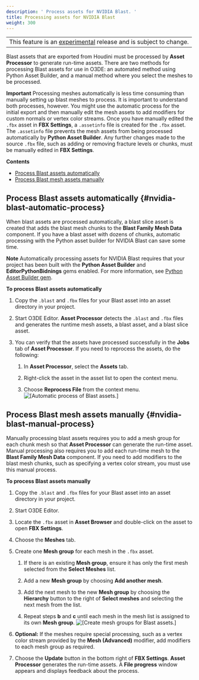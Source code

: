 ```yaml
---
description: ' Process assets for NVIDIA Blast. '
title: Processing assets for NVIDIA Blast
weight: 300
---
```


|  |
| --- |
| This feature is an [experimental](/docs/userguide/ly-glos-chap#experimental) release and is subject to change\.  |

Blast assets that are exported from Houdini must be processed by **Asset Processor** to generate run\-time assets\. There are two methods for processing Blast assets for use in O3DE: an automated method using Python Asset Builder, and a manual method where you select the meshes to be processed\.

**Important**
Processing meshes automatically is less time consuming than manually setting up blast meshes to process\. It is important to understand both processes, however\. You might use the automatic process for the initial export and then manually edit the mesh assets to add modifiers for custom normals or vertex color streams\.
Once you have manually edited the `.fbx` asset in **FBX Settings**, a `.assetinfo` file is created for the `.fbx` asset\. The `.assetinfo` file prevents the mesh assets from being processed automatically by **Python Asset Builder**\. Any further changes made to the source `.fbx` file, such as adding or removing fracture levels or chunks, must be manually edited in **FBX Settings**\.

**Contents**
+ [Process Blast assets automatically](#nvidia-blast-automatic-process)
+ [Process Blast mesh assets manually](#nvidia-blast-manual-process)

## Process Blast assets automatically {#nvidia-blast-automatic-process}

When blast assets are processed automatically, a blast slice asset is created that adds the blast mesh chunks to the **Blast Family Mesh Data** component\. If you have a blast asset with dozens of chunks, automatic processing with the Python asset builder for NVIDIA Blast can save some time\.

**Note**
Automatically processing assets for NVIDIA Blast requires that your project has been built with the **Python Asset Builder** and **EditorPythonBidnings** gems enabled\. For more information, see [Python Asset Builder gem](/docs/user-guide/features/assets/builder/_index.md)\.

**To process Blast assets automatically**

1. Copy the `.blast` and `.fbx` files for your Blast asset into an asset directory in your project\.

1. Start O3DE Editor\. **Asset Processor** detects the `.blast` and `.fbx` files and generates the runtime mesh assets, a blast asset, and a blast slice asset\.

1. You can verify that the assets have processed successfully in the **Jobs** tab of **Asset Processor**\. If you need to reprocess the assets, do the following:

   1. In **Asset Processor**, select the **Assets** tab\.

   1. Right\-click the asset in the asset list to open the context menu\.

   1. Choose **Reprocess File** from the context menu\.
![\[Automatic process of Blast assets.\]](/images/user-guide/physx/blast/ui-blast-process-automatic.png)

## Process Blast mesh assets manually {#nvidia-blast-manual-process}

Manually processing blast assets requires you to add a mesh group for each chunk mesh so that **Asset Processor** can generate the run\-time asset\. Manual processing also requires you to add each run\-time mesh to the **Blast Family Mesh Data** component\. If you need to add modifiers to the blast mesh chunks, such as specifying a vertex color stream, you must use this manual process\.

**To process Blast assets manually**

1. Copy the `.blast` and `.fbx` files for your Blast asset into an asset directory in your project\.

1. Start O3DE Editor\.

1. Locate the `.fbx` asset in **Asset Browser** and double\-click on the asset to open **FBX Settings**\.

1. Choose the **Meshes** tab\.

1. Create one **Mesh group** for each mesh in the `.fbx` asset\.

   1. If there is an existing **Mesh group**, ensure it has only the first mesh selected from the **Select Meshes** list\.

   1. Add a new **Mesh group** by choosing **Add another mesh**\.

   1. Add the next mesh to the new **Mesh group** by choosing the **Hierarchy** button to the right of **Select meshes** and selecting the next mesh from the list\.

   1. Repeat steps **b** and **c** until each mesh in the mesh list is assigned to its own **Mesh group**\.
![\[Create mesh groups for Blast assets.\]](/images/user-guide/physx/blast/ui-blast-asset-mesh-groups.png)

1. **Optional:** If the meshes require special processing, such as a vertex color stream provided by the **Mesh \(Advanced\)** modifier, add modifiers to each mesh group as required\.

1. Choose the **Update** button in the bottom right of **FBX Settings**\. **Asset Processor** generates the run\-time assets\. A **File progress** window appears and displays feedback about the process\.
